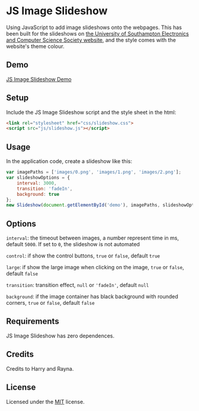# JS Image Slideshow

Using JavaScript to add image slideshows onto the webpages. This has been built for the slideshows on [the University of Southampton Electronics and Computer Science Society website](<https://society.ecs.soton.ac.uk>), and the style comes with the website's theme colour.

## Demo

[JS Image Slideshow Demo](https://allc.github.io/JS-Image-Slideshow/demo/)

## Setup

Include the JS Image Slideshow script and the style sheet in the html:

```HTML
<link rel="stylesheet" href="css/slideshow.css">
<script src="js/slideshow.js"></script>
```

## Usage

In the application code, create a slideshow like this:

```JavaScript
var imagePaths = ['images/0.png', 'images/1.png', 'images/2.png'];
var slideshowOptions = {
    interval: 3000,
    transition: 'fadeIn',
    background: true
};
new Slideshow(document.getElementById('demo'), imagePaths, slideshowOptions);
```

## Options
`interval`: the timeout between images, a number represent time in ms, default `5000`. If set to `0`, the slideshow is not automated

`control`: if show the control buttons, `true` or `false`, default `true`

`large`: if show the large image when clicking on the image, `true` or `false`, default `false`

`transition`: transition effect, `null` or `'fadeIn'`, default `null`

`background`: if the image container has black background with rounded corners, `true` or `false`, default `false`

## Requirements

JS Image Slideshow has zero dependences.

## Credits

Credits to Harry and Rayna.

## License

Licensed under the [MIT](https://github.com/allc/JS-Image-Slideshow/blob/master/LICENSE) license.
